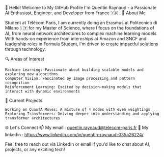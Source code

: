 👋 Hello! Welcome to My GitHub Profile
I'm Quentin Raynaud - a Passionate AI Enthusiast, Engineer, and Developer from France 🇫🇷 .
🚀 About Me

Student at Télécom Paris, I am currently doing an Erasmus at Politecnico di Milano 🇮🇹 for my Master of Science, where I focus on the foundations of AI, from neural network architectures to complex machine learning models. With hands-on experience from internships at Amazon and SNCF and leadership roles in Formula Student, I'm driven to create impactful solutions through technology.

🔍 Areas of Interest

    Machine Learning: Passionate about building scalable models and exploring new algorithms
    Computer Vision: Fascinated by image processing and pattern recognition
    Reinforcement Learning: Excited by decision-making models that interact with dynamic environments

📘 Current Projects

    Working on QuanTA Moves: A mixture of 4 modes with even weightings
    Exploring Transformers: Delving deeper into understanding and applying transformer architectures

🌐 Let's Connect
📫 My email : quentin.raynaud@telecom-paris.fr
👥 My linkedin : https://www.linkedin.com/in/quentin-raynaud-035a26224/

Feel free to reach out via LinkedIn or email if you'd like to chat about AI, projects, or any exciting tech!
<!---
quentinrtelecom/quentinrtelecom is a ✨ special ✨ repository because its `README.md` (this file) appears on your GitHub profile.
You can click the Preview link to take a look at your changes.
--->
